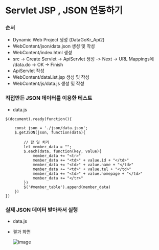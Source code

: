 # Servlet JSP , JSON 연동하기

### 순서

* Dynamic Web Project 생성 (DataGoKr_Api2)
* WebContent/json/data.json 생성 및 작성
* WebContent/index.html 생성
* src -> Create Servlet -> ApiServlet 생성 -> Next -> URL Mappings에 /data.do -> OK -> Finish
* ApiServlet 작성
* WebContent/dataList.jsp 생성 및 작성
* WebContent/js/data.js 생성 및 작성

### 직접만든 JSON 데이터를 이용한 테스트

* data.js

```
$(document).ready(function(){
	
	const json = './json/data.json';
	$.getJSON(json, function(data){
		
		// 할 일 처리
		let member_data = "";
		$.each(data, function(key, value){
			member_data += "<tr>"
			member_data += "<td>" + value.id + "</td>"
			member_data += "<td>" + value.name + "</td>"
			member_data += "<td>" + value.tel + "</td>"
			member_data += "<td>" + value.homepage + "</td>"
			member_data += "</tr>"
		})
		$('#member_table').append(member_data)
	})
})
```

### 실제 JSON 데이터 받아와서 실행

* data.js

* 결과 화면

  ![image](https://user-images.githubusercontent.com/75933619/151112021-18fd1706-9192-430a-9769-b54d801064dc.png)
